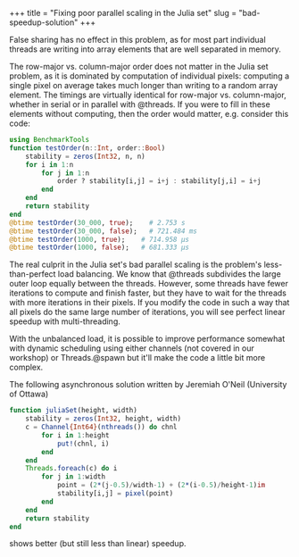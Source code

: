 +++
title = "Fixing poor parallel scaling in the Julia set"
slug = "bad-speedup-solution"
+++

False sharing has no effect in this problem, as for most part individual threads are writing into array elements that
are well separated in memory.

The row-major vs. column-major order does not matter in the Julia set problem, as it is dominated by computation of
individual pixels: computing a single pixel on average takes much longer than writing to a random array element. The
timings are virtually identical for row-major vs. column-major, whether in serial or in parallel with @threads. If you
were to fill in these elements without computing, then the order would matter, e.g. consider this code:

```jl
using BenchmarkTools
function testOrder(n::Int, order::Bool)
    stability = zeros(Int32, n, n)
    for i in 1:n
        for j in 1:n
            order ? stability[i,j] = i+j : stability[j,i] = i+j
        end
    end
    return stability
end
@btime testOrder(30_000, true);    # 2.753 s
@btime testOrder(30_000, false);   # 721.484 ms
@btime testOrder(1000, true);    # 714.958 μs
@btime testOrder(1000, false);   # 681.333 μs
```

The real culprit in the Julia set's bad parallel scaling is the problem's less-than-perfect load balancing. We know that
@threads subdivides the large outer loop equally between the threads. However, some threads have fewer iterations to
compute and finish faster, but they have to wait for the threads with more iterations in their pixels. If you modify the
code in such a way that all pixels do the same large number of iterations, you will see perfect linear speedup with
multi-threading.

With the unbalanced load, it is possible to improve performance somewhat with dynamic scheduling using either channels
(not covered in our workshop) or Threads.@spawn but it'll make the code a little bit more complex.

The following asynchronous solution written by Jeremiah O'Neil (University of Ottawa)

```jl
function juliaSet(height, width)
    stability = zeros(Int32, height, width)
    c = Channel{Int64}(nthreads()) do chnl
        for i in 1:height
            put!(chnl, i)
        end
    end
    Threads.foreach(c) do i
        for j in 1:width
            point = (2*(j-0.5)/width-1) + (2*(i-0.5)/height-1)im
            stability[i,j] = pixel(point)
        end
    end
    return stability
end
```

shows better (but still less than linear) speedup.
